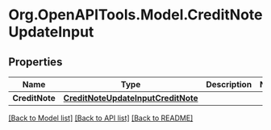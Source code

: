 # Org.OpenAPITools.Model.CreditNoteUpdateInput

## Properties

Name | Type | Description | Notes
------------ | ------------- | ------------- | -------------
**CreditNote** | [**CreditNoteUpdateInputCreditNote**](CreditNoteUpdateInputCreditNote.md) |  | 

[[Back to Model list]](../README.md#documentation-for-models) [[Back to API list]](../README.md#documentation-for-api-endpoints) [[Back to README]](../README.md)

